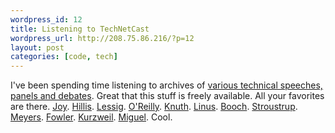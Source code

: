 ```yaml
--- 
wordpress_id: 12
title: Listening to TechNetCast
wordpress_url: http://208.75.86.216/?p=12
layout: post
categories: [code, tech]
---
```

I've been spending time listening to archives of <a href="http://technetcast.ddj.com/tnc_archives_date.html">various technical speeches, panels and debates</a>. Great that this stuff is freely available. All your favorites are there. <a href="http://technetcast.ddj.com/tnc_play_stream.html?stream_id=258">Joy</a>. <a href="http://technetcast.ddj.com/tnc_play_stream.html?stream_id=220">Hillis</a>. <a href="http://technetcast.ddj.com/tnc_play_stream.html?stream_id=702">Lessig</a>. <a href="http://technetcast.ddj.com/tnc_catalog.html?item_id=262">O'Reilly</a>. <a href="http://technetcast.ddj.com/tnc_catalog.html?item_id=421">Knuth</a>. <a href="http://technetcast.ddj.com/tnc_catalog.html?item_id=71">Linus</a>. <a href="http://technetcast.ddj.com/tnc_catalog.html?item_id=87">Booch</a>. <a href="http://technetcast.ddj.com/tnc_catalog.html?item_id=94">Stroustrup</a>. <a href="http://technetcast.ddj.com/tnc_catalog.html?item_id=107">Meyers</a>. <a href="http://technetcast.ddj.com/tnc_catalog.html?item_id=660">Fowler</a>. <a href="http://technetcast.ddj.com/tnc_catalog.html?item_id=698">Kurzweil</a>. <a href="http://technetcast.ddj.com/tnc_catalog.html?item_id=856">Miguel</a>. Cool.
